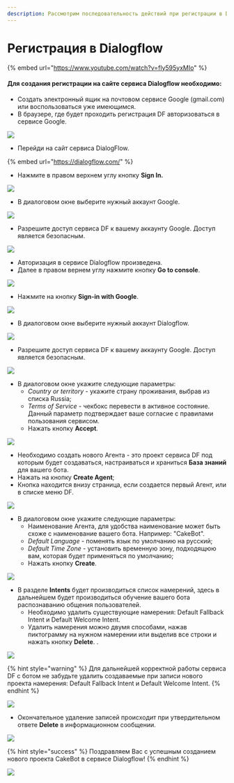 ```yaml
---
description: Рассмотрим последовательность действий при регистрации в Dialogflow
---
```


# Регистрация в Dialogflow

{% embed url="https://www.youtube.com/watch?v=fly595yxMIo" %}

#### Для создания регистрации на сайте сервиса Dialogflow необходимо: <a id="dlya-sozdaniya-uchetnoi-zapisi-na-platforme-metabot24-neobkhodimo"></a>

* Создать электронный ящик на почтовом сервисе Google \(gmail.com\) или воспользоваться уже имеющимся.
* В браузере, где будет проходить регистрация DF авторизоваться в сервисе Google.

![](../.gitbook/assets/image%20%28183%29.png)

* Перейди на сайт сервиса DialogFlow.

{% embed url="https://dialogflow.com/" %}

* Нажмите в правом верхнем углу кнопку  **Sign In.**

![](../.gitbook/assets/image%20%28220%29.png)

* В диалоговом окне выберите нужный аккаунт Google.

![](../.gitbook/assets/image%20%28149%29.png)

* Разрешите доступ сервиса DF к вашему аккаунту Google. Доступ является безопасным.

![](../.gitbook/assets/image%20%2880%29.png)

* Авторизация в сервисе Dialogflow произведена.
* Далее в правом вернем углу нажмите кнопку **Go to console**.

![](../.gitbook/assets/image%20%28158%29.png)

* Нажмите на кнопку **Sign-in with Google**.

![](../.gitbook/assets/image%20%2831%29.png)

* В диалоговом окне выберите нужный аккаунт Dialogflow.

![](../.gitbook/assets/image%20%28224%29.png)

* Разрешите доступ сервиса DF к вашему аккаунту Google. Доступ является безопасным.

![](../.gitbook/assets/image%20%28176%29.png)

* В диалоговом окне укажите следующие параметры: 
  * _Country or territory_ - укажите страну проживания, выбрав из списка Russia;
  * _Terms of Service_  - чекбокс перевести в активное состояние. Данный параметр подтверждает ваше согласие с правилами пользования  сервисом.
  * Нажать кнопку **Accept**. 

![](../.gitbook/assets/image%20%2846%29.png)

*  Необходимо создать нового Агента - это проект сервиса DF под которым будет создаваться, настраиваться и храниться **База знаний** для вашего бота.
  * Нажать на кнопку **Create Agent**;
  * Кнопка находится внизу страница, если создается первый Агент, или в списке меню DF.

![](../.gitbook/assets/image%20%28160%29.png)

* В диалоговом  окне укажите следующие параметры:
  * Наименование Агента, для удобства наименование может быть схоже с наименование вашего бота. Например: "CakeBot".
  * _Default Language_  - поменять язык по умолчанию на русский;
  * _Default Time Zone_ - установить временную зону, подходящюю вам, которая будет применяться по умолчанию;
  * Нажать кнопку **Create**.

![](../.gitbook/assets/image%20%2897%29.png)

* В разделе **Intents** будет производиться список намерений, здесь в дальнейшем будет производиться обучение вашего бота распознаванию общения пользователей.
  * Необходимо удалить существующие намерения: Default Fallback Intent и Default Welcome Intent.
  * Удалить намерения можно двумя способами, нажав пиктограмму на нужном намерении или выделив все строки и нажать кнопку **Delete**. .

![](../.gitbook/assets/image%20%2822%29.png)

{% hint style="warning" %}
Для дальнейшей корректной работы сервиса DF с ботом не забудьте удалить создаваемые при записи нового проекта намерения: Default Fallback Intent и Default Welcome Intent.
{% endhint %}

![](../.gitbook/assets/image%20%28155%29.png)

* Окончательное удаление записей происходит при утвердительном ответе **Delete** в информационном сообщении.

![](../.gitbook/assets/image%20%2812%29.png)

{% hint style="success" %}
Поздравляем Вас с успешным созданием нового проекта CakeBot в сервисе Dialogflow!
{% endhint %}

![](../.gitbook/assets/image%20%2830%29.png)

